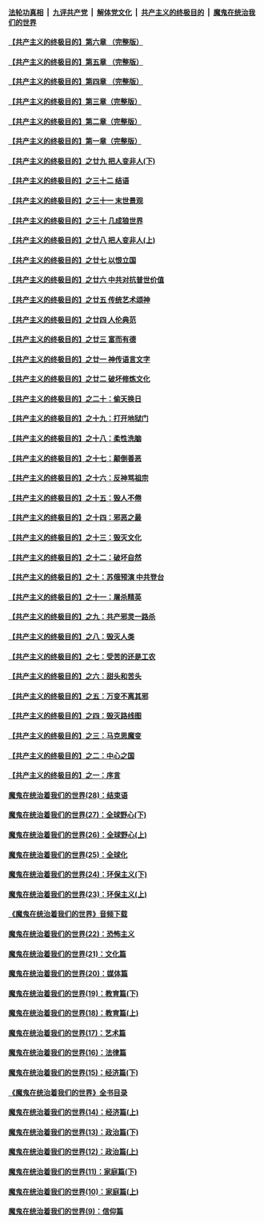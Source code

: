####  [法轮功真相](../../../../basic/blob/master/README.md?t=07090131) &nbsp;|&nbsp; [九评共产党](../../../../9ping.md/blob/master/README.md?t=07090131) &nbsp;|&nbsp; [解体党文化](../../../../jtdwh.md/blob/master/README.md?t=07090131)  &nbsp;|&nbsp; [共产主义的终极目的](../../../../gczydzjmd.md/blob/master/README.md?t=07090131) &nbsp;|&nbsp; [魔鬼在统治我们的世界](../../../../mgztzwmdsj.md/blob/master/README.md?t=07090131) 

#### [【共产主义的终极目的】第六章 （完整版）](../pages/nsc422/n11428913.md?t=07090131) 

#### [【共产主义的终极目的】第五章 （完整版）](../pages/nsc422/n11428912.md?t=07090131) 

#### [【共产主义的终极目的】第四章 （完整版）](../pages/nsc422/n11428907.md?t=07090131) 

#### [【共产主义的终极目的】第三章（完整版）](../pages/nsc422/n11428848.md?t=07090131) 

#### [【共产主义的终极目的】第二章（完整版）](../pages/nsc422/n11428831.md?t=07090131) 

#### [【共产主义的终极目的】第一章（完整版）](../pages/nsc422/n11417651.md?t=07090131) 

#### [【共产主义的终极目的】之廿九 把人变非人(下)](../pages/nsc422/n11344140.md?t=07090131) 

#### [【共产主义的终极目的】之三十二 结语](../pages/nsc422/n11360535.md?t=07090131) 

#### [【共产主义的终极目的】之三十一 末世景观](../pages/nsc422/n11351129.md?t=07090131) 

#### [【共产主义的终极目的】之三十 几成狼世界](../pages/nsc422/n11348280.md?t=07090131) 

#### [【共产主义的终极目的】之廿八 把人变非人(上)](../pages/nsc422/n11340492.md?t=07090131) 

#### [【共产主义的终极目的】之廿七 以恨立国](../pages/nsc422/n11336944.md?t=07090131) 

#### [【共产主义的终极目的】之廿六 中共对抗普世价值](../pages/nsc422/n11324785.md?t=07090131) 

#### [【共产主义的终极目的】之廿五 传统艺术颂神](../pages/nsc422/n11296396.md?t=07090131) 

#### [【共产主义的终极目的】之廿四 人伦典范](../pages/nsc422/n11296397.md?t=07090131) 

#### [【共产主义的终极目的】之廿三 富而有德](../pages/nsc422/n11283598.md?t=07090131) 

#### [【共产主义的终极目的】之廿一 神传语言文字](../pages/nsc422/n11263265.md?t=07090131) 

#### [【共产主义的终极目的】之廿二 破坏修炼文化](../pages/nsc422/n11245728.md?t=07090131) 

#### [【共产主义的终极目的】之二十：偷天换日](../pages/nsc422/n11238846.md?t=07090131) 

#### [【共产主义的终极目的】之十九：打开地狱门](../pages/nsc422/n11206376.md?t=07090131) 

#### [【共产主义的终极目的】之十八：柔性洗脑](../pages/nsc422/n11199994.md?t=07090131) 

#### [【共产主义的终极目的】之十七：颠倒善恶](../pages/nsc422/n11179782.md?t=07090131) 

#### [【共产主义的终极目的】之十六：反神骂祖宗](../pages/nsc422/n11166798.md?t=07090131) 

#### [【共产主义的终极目的】之十五：毁人不倦](../pages/nsc422/n11166792.md?t=07090131) 

#### [【共产主义的终极目的】之十四：邪恶之最](../pages/nsc422/n11150249.md?t=07090131) 

#### [【共产主义的终极目的】之十三：毁灭文化](../pages/nsc422/n11135227.md?t=07090131) 

#### [【共产主义的终极目的】之十二：破坏自然](../pages/nsc422/n11135214.md?t=07090131) 

#### [【共产主义的终极目的】之十：苏俄预演 中共登台](../pages/nsc422/n11118424.md?t=07090131) 

#### [【共产主义的终极目的】之十一：屠杀精英](../pages/nsc422/n11118442.md?t=07090131) 

#### [【共产主义的终极目的】之九：共产邪灵一路杀](../pages/nsc422/n11114139.md?t=07090131) 

#### [【共产主义的终极目的】之八：毁灭人类](../pages/nsc422/n11108503.md?t=07090131) 

#### [【共产主义的终极目的】之七：受苦的还是工农](../pages/nsc422/n11101809.md?t=07090131) 

#### [【共产主义的终极目的】之六：甜头和苦头](../pages/nsc422/n11096971.md?t=07090131) 

#### [【共产主义的终极目的】之五：万变不离其邪](../pages/nsc422/n11091285.md?t=07090131) 

#### [【共产主义的终极目的】之四：毁灭路线图](../pages/nsc422/n11086284.md?t=07090131) 

#### [【共产主义的终极目的】之三：马克思魔变](../pages/nsc422/n11061941.md?t=07090131) 

#### [【共产主义的终极目的】之二：中心之国](../pages/nsc422/n11047728.md?t=07090131) 

#### [【共产主义的终极目的】之一：序言](../pages/nsc422/n11086077.md?t=07090131) 

#### [魔鬼在统治着我们的世界(28)：结束语](../pages/nsc422/n10936246.md?t=07090131) 

#### [魔鬼在统治着我们的世界(27)：全球野心(下)](../pages/nsc422/n10928319.md?t=07090131) 

#### [魔鬼在统治着我们的世界(26)：全球野心(上)](../pages/nsc422/n10900318.md?t=07090131) 

#### [魔鬼在统治着我们的世界(25)：全球化](../pages/nsc422/n10788205.md?t=07090131) 

#### [魔鬼在统治着我们的世界(24)：环保主义(下)](../pages/nsc422/n10695307.md?t=07090131) 

#### [魔鬼在统治着我们的世界(23)：环保主义(上)](../pages/nsc422/n10688613.md?t=07090131) 

#### [《魔鬼在统治着我们的世界》音频下载](../pages/nsc422/n10635553.md?t=07090131) 

#### [魔鬼在统治着我们的世界(22)：恐怖主义](../pages/nsc422/n10614727.md?t=07090131) 

#### [魔鬼在统治着我们的世界(21)：文化篇](../pages/nsc422/n10597706.md?t=07090131) 

#### [魔鬼在统治着我们的世界(20)：媒体篇](../pages/nsc422/n10586579.md?t=07090131) 

#### [魔鬼在统治着我们的世界(19)：教育篇(下)](../pages/nsc422/n10564808.md?t=07090131) 

#### [魔鬼在统治着我们的世界(18)：教育篇(上)](../pages/nsc422/n10526970.md?t=07090131) 

#### [魔鬼在统治着我们的世界(17)：艺术篇](../pages/nsc422/n10499093.md?t=07090131) 

#### [魔鬼在统治着我们的世界(16)：法律篇](../pages/nsc422/n10485969.md?t=07090131) 

#### [魔鬼在统治着我们的世界(15)：经济篇(下)](../pages/nsc422/n10469975.md?t=07090131) 

#### [《魔鬼在统治着我们的世界》全书目录](../pages/nsc422/n10464261.md?t=07090131) 

#### [魔鬼在统治着我们的世界(14)：经济篇(上)](../pages/nsc422/n10457370.md?t=07090131) 

#### [魔鬼在统治着我们的世界(13)：政治篇(下)](../pages/nsc422/n10448270.md?t=07090131) 

#### [魔鬼在统治着我们的世界(12)：政治篇(上)](../pages/nsc422/n10444576.md?t=07090131) 

#### [魔鬼在统治着我们的世界(11)：家庭篇(下)](../pages/nsc422/n10440961.md?t=07090131) 

#### [魔鬼在统治着我们的世界(10)：家庭篇(上)](../pages/nsc422/n10435448.md?t=07090131) 

#### [魔鬼在统治着我们的世界(9)：信仰篇](../pages/nsc422/n10432159.md?t=07090131) 

